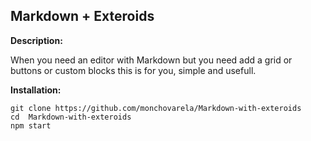 ## Markdown + Exteroids



**Description:**

When you need an editor with Markdown but you need add a grid or buttons or custom blocks this is  for you, simple and usefull.




**Installation:**


	git clone https://github.com/monchovarela/Markdown-with-exteroids
	cd  Markdown-with-exteroids
	npm start